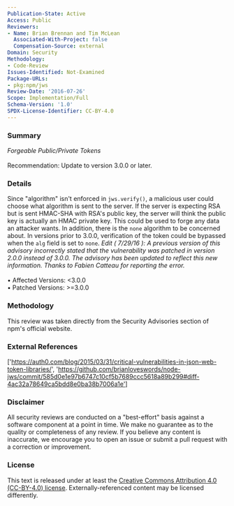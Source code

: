 ```yaml
---
Publication-State: Active
Access: Public
Reviewers:
- Name: Brian Brennan and Tim McLean
  Associated-With-Project: false
  Compensation-Source: external
Domain: Security
Methodology:
- Code-Review
Issues-Identified: Not-Examined
Package-URLs:
- pkg:npm/jws
Review-Date: '2016-07-26'
Scope: Implementation/Full
Schema-Version: '1.0'
SPDX-License-Identifier: CC-BY-4.0
---
```

### Summary
*Forgeable Public/Private Tokens*<br><br>Recommendation: Update to version 3.0.0 or later.
### Details
Since "algorithm" isn't enforced in `jws.verify()`, a malicious user could choose what algorithm is sent to the server. If the server is expecting RSA but is sent HMAC-SHA with RSA's public key, the server will think the public key is actually an HMAC private key. This could be used to forge any data an attacker wants.  In addition, there is the `none` algorithm to be concerned about.  In versions prior to 3.0.0, verification of the token could be bypassed when the `alg` field is set to `none`.  *Edit ( 7/29/16 ): A previous version of this advisory incorrectly stated that the vulnerability was patched in version 2.0.0 instead of 3.0.0. The advisory has been updated to reflect this new information. Thanks to Fabien Catteau for reporting the error.*
<br><br>• Affected Versions: <3.0.0
<br>• Patched Versions: >=3.0.0
### Methodology
This review was taken directly from the Security Advisories section of npm's official website.
### External References
['https://auth0.com/blog/2015/03/31/critical-vulnerabilities-in-json-web-token-libraries/', 'https://github.com/brianloveswords/node-jws/commit/585d0e1e97b6747c10cf5b7689ccc5618a89b299#diff-4ac32a78649ca5bdd8e0ba38b7006a1e']
### Disclaimer
All security reviews are conducted on a "best-effort" basis against a software component at a point in time. We make no guarantee as to the quality or completeness of any review. If you believe any content is inaccurate, we encourage you to open an issue or submit a pull request with a correction or improvement.
### License
This text is released under at least the [Creative Commons Attribution 4.0 (CC-BY-4.0) license](https://creativecommons.org/licenses/by/4.0/legalcode.txt). Externally-referenced content may be licensed differently.
